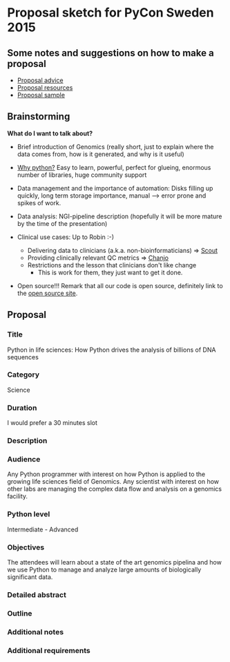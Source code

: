 # Proposal sketch for PyCon Sweden 2015

## Some notes and suggestions on how to make a proposal

* [Proposal advice](https://us.pycon.org/2015/speaking/proposal_advice/)
* [Proposal resources](https://us.pycon.org/2015/speaking/proposal-resources/)
* [Proposal sample](https://us.pycon.org/2015/speaking/proposal_advice/samples/SpacePug/)

## Brainstorming

**What do I want to talk about?**

* Brief introduction of Genomics (really short, just to explain where the
  data comes from, how is it generated, and why is it useful)

* [Why python?](http://www.nature.com/news/programming-pick-up-python-1.16833)
  Easy to learn, powerful, perfect for glueing, enormous number of
  libraries, huge community support

* Data management and the importance of automation: Disks filling up
  quickly, long term storage importance, manual --> error prone and
  spikes of work.

* Data analysis: NGI-pipeline description (hopefully it will be more
  mature by the time of the presentation)

* Clinical use cases: Up to Robin :-)
  - Delivering data to clinicians (a.k.a. non-bioinformaticians)
    => [Scout][scout]
  - Providing clinically relevant QC metrics => [Chanjo][chanjo]
  - Restrictions and the lesson that clinicians don't like change
    + This is work for them, they just want to get it done.

* Open source!!! Remark that all our code is open source, definitely
  link to the [open source site][open-source].

## Proposal

### Title

Python in life sciences: How Python drives the analysis of billions of DNA sequences

### Category

Science

### Duration

I would prefer a 30 minutes slot

### Description



### Audience

Any Python programmer with interest on how Python is applied to the growing
life sciences field of Genomics. Any scientist with interest on how other
labs are managing the complex data flow and analysis on a genomics facility.

### Python level

Intermediate - Advanced

### Objectives

The attendees will learn about a state of the art genomics pipelina and
how we use Python to manage and analyze large amounts of biologically
significant data.

### Detailed abstract

### Outline

### Additional notes

### Additional requirements



[chanjo]: https://chanjo.readthedocs.org/en/latest/
[open-source]: http://opensource.scilifelab.se/
[scout]: http://www.clinicalgenomics.se/scout/
